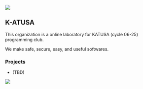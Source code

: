 ![](https://capsule-render.vercel.app/api?type=waving&color=8897FF&height=100&section=header)

## K-ATUSA

This organization is a online laboratory for KATUSA (cycle 06-25) programming club.  

We make safe, secure, easy, and useful softwares.

### Projects

- (TBD)

![](https://capsule-render.vercel.app/api?type=waving&color=8897FF&height=100&section=footer)
